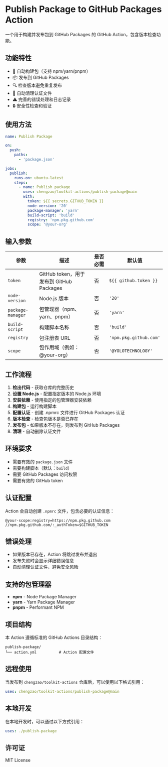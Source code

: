 # Publish Package to GitHub Packages Action

一个用于构建并发布包到 GitHub Packages 的 GitHub Action，包含版本检查功能。

## 功能特性

- 🔨 自动构建包（支持 npm/yarn/pnpm）
- 📦 发布到 GitHub Packages
- 🔍 检查版本避免重复发布
- 🧹 自动清理认证文件
- ⚠️ 完善的错误处理和日志记录
- 🔒 安全性检查和验证

## 使用方法

```yaml
name: Publish Package

on:
  push:
    paths:
      - 'package.json'

jobs:
  publish:
    runs-on: ubuntu-latest
    steps:
      - name: Publish package
        uses: chengzao/toolkit-actions/publish-package@main
        with:
          token: ${{ secrets.GITHUB_TOKEN }}
          node-version: '20'
          package-manager: 'yarn'
          build-script: 'build'
          registry: 'npm.pkg.github.com'
          scope: '@your-org'
```

## 输入参数

| 参数 | 描述 | 是否必需 | 默认值 |
|------|------|----------|--------|
| `token` | GitHub token，用于发布到 GitHub Packages | 否 | `${{ github.token }}` |
| `node-version` | Node.js 版本 | 否 | `'20'` |
| `package-manager` | 包管理器（npm、yarn、pnpm） | 否 | `'yarn'` |
| `build-script` | 构建脚本名称 | 否 | `'build'` |
| `registry` | 包注册表 URL | 否 | `'npm.pkg.github.com'` |
| `scope` | 包作用域（例如：@your-org） | 否 | `'@YOLOTECHNOLOGY'` |

## 工作流程

1. **检出代码** - 获取仓库的完整历史
2. **设置 Node.js** - 配置指定版本的 Node.js 环境
3. **安装依赖** - 使用指定的包管理器安装依赖
4. **构建包** - 运行构建脚本
5. **配置认证** - 创建 .npmrc 文件进行 GitHub Packages 认证
6. **版本检查** - 检查包版本是否已存在
7. **发布包** - 如果版本不存在，则发布到 GitHub Packages
8. **清理** - 自动删除认证文件

## 环境要求

- 需要有效的 `package.json` 文件
- 需要构建脚本（默认：`build`）
- 需要 GitHub Packages 访问权限
- 需要有效的 GitHub token

## 认证配置

Action 会自动创建 `.npmrc` 文件，包含必要的认证信息：

```
@your-scope:registry=https://npm.pkg.github.com
//npm.pkg.github.com/:_authToken=$GITHUB_TOKEN
```

## 错误处理

- 如果版本已存在，Action 将跳过发布并退出
- 发布失败时会显示详细错误信息
- 自动清理认证文件，避免安全风险

## 支持的包管理器

- **npm** - Node Package Manager
- **yarn** - Yarn Package Manager
- **pnpm** - Performant NPM

## 项目结构

本 Action 遵循标准的 GitHub Actions 目录结构：

```
publish-package/
└── action.yml          # Action 配置文件
```

## 远程使用

当发布到 `chengzao/toolkit-actions` 仓库后，可以使用以下格式引用：

```yaml
uses: chengzao/toolkit-actions/publish-package@main
```

## 本地开发

在本地开发时，可以通过以下方式引用：

```yaml
uses: ./publish-package
```

## 许可证

MIT License
